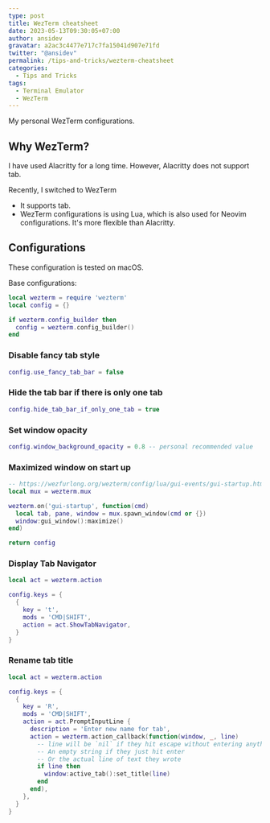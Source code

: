 ```yaml
---
type: post
title: WezTerm cheatsheet
date: 2023-05-13T09:30:05+07:00
author: ansidev
gravatar: a2ac3c4477e717c7fa15041d907e71fd
twitter: "@ansidev"
permalink: /tips-and-tricks/wezterm-cheatsheet
categories:
  - Tips and Tricks
tags:
  - Terminal Emulator
  - WezTerm
---
```


My personal WezTerm configurations.

<!-- more -->

## Why WezTerm?

I have used Alacritty for a long time. However, Alacritty does not support tab.

Recently, I switched to WezTerm

- It supports tab.
- WezTerm configurations is using Lua, which is also used for Neovim configurations. It's more flexible than Alacritty.

## Configurations

These configuration is tested on macOS.

Base configurations:

```lua
local wezterm = require 'wezterm'
local config = {}

if wezterm.config_builder then
  config = wezterm.config_builder()
end
```

### Disable fancy tab style

```lua
config.use_fancy_tab_bar = false
```

### Hide the tab bar if there is only one tab

```lua
config.hide_tab_bar_if_only_one_tab = true
```

### Set window opacity

```lua
config.window_background_opacity = 0.8 -- personal recommended value
```

### Maximized window on start up

```lua
-- https://wezfurlong.org/wezterm/config/lua/gui-events/gui-startup.html
local mux = wezterm.mux

wezterm.on('gui-startup', function(cmd)
  local tab, pane, window = mux.spawn_window(cmd or {})
  window:gui_window():maximize()
end)

return config
```

### Display Tab Navigator

```lua
local act = wezterm.action

config.keys = {
  {
    key = 't',
    mods = 'CMD|SHIFT',
    action = act.ShowTabNavigator,
  }
}
```

### Rename tab title

```lua
local act = wezterm.action

config.keys = {
  {
    key = 'R',
    mods = 'CMD|SHIFT',
    action = act.PromptInputLine {
      description = 'Enter new name for tab',
      action = wezterm.action_callback(function(window, _, line)
        -- line will be `nil` if they hit escape without entering anything
        -- An empty string if they just hit enter
        -- Or the actual line of text they wrote
        if line then
          window:active_tab():set_title(line)
        end
      end),
    },
  }
}
```
